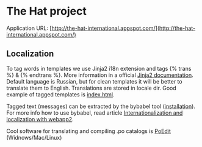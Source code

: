# The Hat project

Application URL: [http://the-hat-international.appspot.com/](http://the-hat-international.appspot.com/)

## Localization
To tag words in templates we use Jinja2 i18n extension and tags {% trans %} & {% endtrans %}. More information in a official [Jinja2 documentation](http://jinja.pocoo.org/docs/extensions/#i18n-extension). Default language is Russian, but for clean templates it will be better to translate them to English. Translations are stored in locale dir. Good example of tagged templates is [index.html](https://github.com/Sibyx/thehat/blob/master/templates/index.html).

Tagged text (messages) can be extracted by the bybabel tool ([installation](http://webapp-improved.appspot.com/tutorials/i18n.html#get-babel-and-pytz)). For more info how to use bybabel, read article [Internationalization and localization with webapp2](http://webapp-improved.appspot.com/tutorials/i18n.html#extract-and-compile-translations).

Cool software for translating and compiling .po catalogs is [PoEdit](http://poedit.net) (Widnows/Mac/Linux)